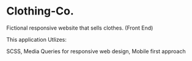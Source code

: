 # Clothing-Co.
Fictional responsive website that sells clothes. (Front End)

This application Utlizes:

SCSS,
Media Queries for responsive web design,
Mobile first approach
